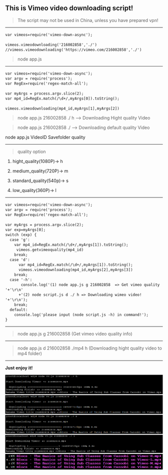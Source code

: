  **This is Vimeo video downloading script!**
---
>The script may not be used in China, unless you have prepared vpn!
---
```
var vimeos=require('vimeo-down-async');

vimeos.vimeodownloading('216002858','./')
//vimeos.vimeodownloading('https://vimeo.com/216002858','./')
```

>node app.js

---
```
var vimeos=require('vimeo-down-async');
var argv = require('process');
var RegEx=require('regex-match-all');

var myArgs = process.argv.slice(2);
var mp4_id=RegEx.match(/\d+/,myArgs[0]).toString();

vimeos.vimeodownloading(mp4_id,myArgs[1],myArgs[2])
```
> node app.js 216002858 ./ h  --> Downloading Hight quality Video

> node app.js 216002858 ./    --> Downloading default quality Video


node app.js VideoID Savefolder quality

---
>quality option

1. hight_quality(1080P)-> h

1. medium_quality(720P)-> m

1. standard_quality(540p)-> s

1. low_quality(360P)-> l
---
```
var vimeos=require('vimeo-down-async');
var argv = require('process');
var RegEx=require('regex-match-all');

var myArgs = process.argv.slice(2);
var exp=myArgs[0];
switch (exp) {
  case 'g':
    var mp4_id=RegEx.match(/\d+/,myArgs[1]).toString();
     vimeos.getvimeoquality(mp4_id)
    break;
  case 'd':
      var mp4_id=RegEx.match(/\d+/,myArgs[1]).toString();
      vimeos.vimeodownloading(mp4_id,myArgs[2],myArgs[3])
    break;
  case '-h':
       console.log('(1) node app.js g 216002858  => Get vimeo quality '+'\r\n'
      +'(2) node script.js d ./ h => Downloading wimeo video! '+'\r\n');
    break;
  default:
    console.log('please input (node script.js -h) in command!');
}

```
---
>node app.js g 216002858 (Get vimeo video quality info)

---
>node app.js d 216002858 ./mp4 h (Downloading hight quality video to mp4 folder)
---
**Just enjoy it!**

![Hight_quality](https://github.com/korykim/images/blob/master/vimeo-h.png)
![medium_quality](https://github.com/korykim/images/blob/master/vimeo-m.png)
![standard_quality](https://github.com/korykim/images/blob/master/vimeo-s.png)
![low_quality](https://github.com/korykim/images/blob/master/vimeo-l.png)
![total_quality](https://github.com/korykim/images/blob/master/total.png)
